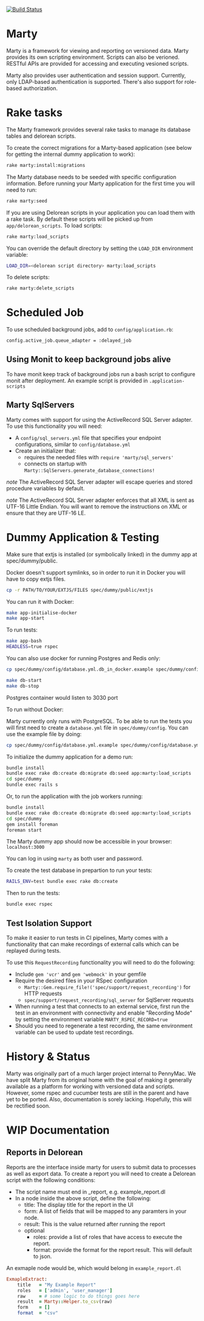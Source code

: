 [![Build Status](https://travis-ci.org/arman000/marty.svg)](https://travis-ci.org/arman000/marty)
# Marty

Marty is a framework for viewing and reporting on versioned data.
Marty provides its own scripting environment.  Scripts can also be
verioned.  RESTful APIs are provided for accessing and executing
vesioned scripts.

Marty also provides user authentication and session support.
Currently, only LDAP-based authentication is supported.  There's also
support for role-based authorization.

# Rake tasks

The Marty framework provides several rake tasks to manage its database tables
and delorean scripts.

To create the correct migrations for a Marty-based application (see below for
getting the internal dummy application to work):

```bash
rake marty:install:migrations
```

The Marty database needs to be seeded with specific configuration
information. Before running your Marty application for the first time you will
need to run:

```bash
rake marty:seed
```

If you are using Delorean scripts in your application you can load them
with a rake task. By default these scripts will be picked up from
`app/delorean_scripts`. To load scripts:

```bash
rake marty:load_scripts
```

You can override the default directory by setting the `LOAD_DIR` environment
variable:

```bash
LOAD_DIR=<delorean script directory> marty:load_scripts
```

To delete scripts:

``` bash
rake marty:delete_scripts
```

# Scheduled Job

To use scheduled background jobs, add to `config/application.rb`:

```bash
config.active_job.queue_adapter = :delayed_job
```

## Using Monit to keep background jobs alive

To have monit keep track of background jobs run a bash script to configure
monit after deployment. An example script is provided in `.application-scripts`

## Marty SqlServers

Marty comes with support for using the ActiveRecord SQL Server adapter. To use
this functionality you will need:

- A `config/sql_servers.yml` file that specifies your endpoint configurations,
similar to `config/database.yml`
- Create an initializer that:
  - requires the needed files with `require 'marty/sql_servers'`
  - connects on startup with `Marty::SqlServers.generate_database_connections!`

*note* The ActiveRecord SQL Server adapter will escape queries and stored
procedure variables by default.

*note* The ActiveRecord SQL Server adapter enforces that all XML is sent
as UTF-16 Little Endian. You will want to remove the instructions on XML or
ensure that they are UTF-16 LE.

# Dummy Application & Testing

Make sure that extjs is installed (or symbolically linked) in the
dummy app at spec/dummy/public.

Docker doesn't support symlinks, so in order to run it in Docker you will have to copy extjs files.

```bash
cp -r PATH/TO/YOUR/EXTJS/FILES spec/dummy/public/extjs
```

You can run it with Docker:

```bash
make app-initialise-docker
make app-start
```

To run tests:

```bash
make app-bash
HEADLESS=true rspec
```

You can also use docker for running Postgres and Redis only:

```bash
cp spec/dummy/config/database.yml.db_in_docker.example spec/dummy/config/database.yml

make db-start
make db-stop
```

Postgres container would listen to 3030 port

To run without Docker:

Marty currently only runs with PostgreSQL. To be able to run the tests
you will first need to create a `database.yml` file in `spec/dummy/config`.
You can use the example file by doing:

```bash
cp spec/dummy/config/database.yml.example spec/dummy/config/database.yml
```

To initialize the dummy application for a demo run:

```bash
bundle install
bundle exec rake db:create db:migrate db:seed app:marty:load_scripts
cd spec/dummy
bundle exec rails s
```

Or, to run the application with the job workers running:

```bash
bundle install
bundle exec rake db:create db:migrate db:seed app:marty:load_scripts
cd spec/dummy
gem install foreman
foreman start
```

The Marty dummy app should now be accessible in your browser:
`localhost:3000`

You can log in using `marty` as both user and password.

To create the test database in prepartion to run your tests:

```bash
RAILS_ENV=test bundle exec rake db:create
```

Then to run the tests:

```bash
bundle exec rspec
```
## Test Isolation Support

To make it easier to run tests in CI pipelines, Marty comes with a functionality
that can make recordings of external calls which can be replayed during tests.

To use this `RequestRecording` functionality you will need to do the following:

- Include `gem 'vcr'` and `gem 'webmock'` in your gemfile
- Require the desired files in your RSpec configuration
  - `Marty::Gem.require_file!('spec/support/request_recording')` for HTTP requests
  - `spec/support/request_recording/sql_server` for SqlServer requests
- When running a test that connects to an external service, first run the test
  in an environment with connectivity and enable "Recording Mode" by setting
  the environment variable `MARTY_RSPEC_RECORD=true`
- Should you need to regenerate a test recording, the same environment variable
  can be used to update test recordings.

# History & Status

Marty was originally part of a much larger project internal to
PennyMac.  We have split Marty from its original home with the goal of
making it generally available as a platform for working with versioned
data and scripts. However, some rspec and cucumber tests are still in
the parent and have yet to be ported. Also, documentation is sorely
lacking. Hopefully, this will be rectified soon.

# WIP Documentation

## Reports in Delorean

Reports are the interface inside marty for users to submit data to processes
as well as export data. To create a report you will need to create a Delorean
script with the following conditions:

- The script name must end in _report, e.g. example_report.dl
- In a node inside the above script, define the following:
  - title: The display title for the report in the UI
  - form: A list of fields that will be mapped to any paramters in your node.
  - result: This is the value returned after running the report
  - optional
    - roles: provide a list of roles that have access to execute the report.
    - format: provide the format for the report result. This will default to json.

An exmaple node would be, which would belong in `example_report.dl`
```ruby
ExmapleExtract:
    title   = "My Example Report"
    roles   = ['admin', 'user_manager']
    raw     = # some logic to do things goes here
    result  = Marty::Helper.to_csv(raw)
    form    = []
    format  = "csv"
```
